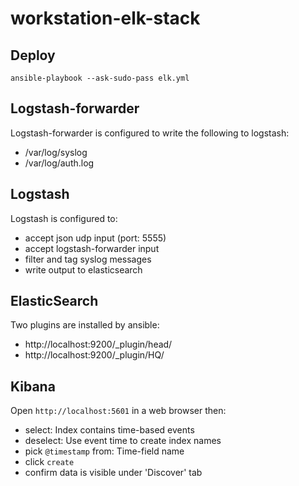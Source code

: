 # workstation-elk-stack

## Deploy

```
ansible-playbook --ask-sudo-pass elk.yml
```

## Logstash-forwarder

Logstash-forwarder is configured to write the following to logstash:

* /var/log/syslog
* /var/log/auth.log

## Logstash

Logstash is configured to:

* accept json udp input (port: 5555)
* accept logstash-forwarder input
* filter and tag syslog messages
* write output to elasticsearch

## ElasticSearch

Two plugins are installed by ansible:

* http://localhost:9200/_plugin/head/
* http://localhost:9200/_plugin/HQ/

## Kibana

Open `http://localhost:5601` in a web browser then:
* select: Index contains time-based events
* deselect: Use event time to create index names
* pick `@timestamp` from: Time-field name
* click `create`
* confirm data is visible under 'Discover' tab

